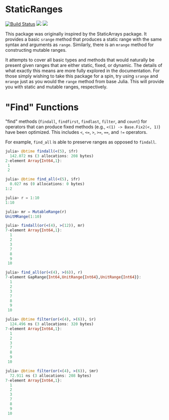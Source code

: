 # StaticRanges

[![Build Status](https://travis-ci.com/Tokazama/StaticRanges.jl.svg?branch=master)](https://travis-ci.com/Tokazama/StaticRanges.jl)
[![](https://img.shields.io/badge/docs-stable-blue.svg)](https://Tokazama.github.io/StaticRanges.jl/stable)
[![](https://img.shields.io/badge/docs-dev-blue.svg)](https://Tokazama.github.io/StaticRanges.jl/dev)

This package was originally inspired by the StaticArrays package.
It provides a basic `srange` method that produces a static range with the same syntax and arguments as `range`.
Similarly, there is an `mrange` method for constructing mutable ranges.

It attempts to cover all basic types and methods that would naturally be present given ranges that are either static, fixed, or dynamic.
The details of what exactly this means are more fully explored in the documentation.
For those simply wishing to take this package for a spin, try using `srange` and `mrange` just as you would the `range` method from base Julia.
This will provide you with static and mutable ranges, respectively.

# "Find" Functions

"find" methods (`findall`, `findfirst`, `findlast`, `filter`, and `count`) for operators that can produce fixed methods (e.g., `<(1) -> Base.Fix2(<, 1)`) have been optimized. This includes `<`, `<=`, `>`, `>=`, `==`, and `!=` operators.

For example, `find_all` is able to preserve ranges as opposed to `findall`.
```julia
julia> @btime findall(<(5), $fr)
  142.072 ns (3 allocations: 208 bytes)
2-element Array{Int64,1}:
 1
 2

julia> @btime find_all(<(5), $fr)
  0.027 ns (0 allocations: 0 bytes)
1:2
```

```julia
julia> r = 1:10
1:10

julia> mr = MutableRange(r)
UnitMRange(1:10)

julia> findall(or(<(4), >(12)), mr)
7-element Array{Int64,1}:
  1
  2
  3
  7
  8
  9
 10

julia> find_all(or(<(4), >(6)), r)
7-element GapRange{Int64,UnitRange{Int64},UnitRange{Int64}}:
  1
  2
  3
  7
  8
  9
 10

julia> @btime filter(or(<(4), >(6)), $r)
  124.496 ns (3 allocations: 320 bytes)
7-element Array{Int64,1}:
  1
  2
  3
  7
  8
  9
 10

julia> @btime filter(or(<(4), >(6)), $mr)
  72.911 ns (3 allocations: 208 bytes)
7-element Array{Int64,1}:
  1
  2
  3
  7
  8
  9
 10

```

